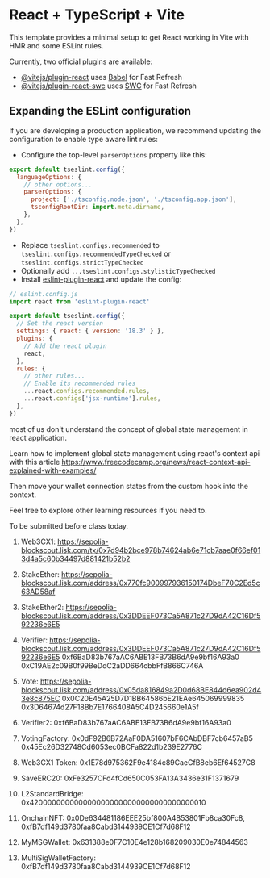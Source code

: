 # React + TypeScript + Vite

This template provides a minimal setup to get React working in Vite with HMR and some ESLint rules.

Currently, two official plugins are available:

- [@vitejs/plugin-react](https://github.com/vitejs/vite-plugin-react/blob/main/packages/plugin-react/README.md) uses [Babel](https://babeljs.io/) for Fast Refresh
- [@vitejs/plugin-react-swc](https://github.com/vitejs/vite-plugin-react-swc) uses [SWC](https://swc.rs/) for Fast Refresh

## Expanding the ESLint configuration

If you are developing a production application, we recommend updating the configuration to enable type aware lint rules:

- Configure the top-level `parserOptions` property like this:

```js
export default tseslint.config({
  languageOptions: {
    // other options...
    parserOptions: {
      project: ['./tsconfig.node.json', './tsconfig.app.json'],
      tsconfigRootDir: import.meta.dirname,
    },
  },
})
```

- Replace `tseslint.configs.recommended` to `tseslint.configs.recommendedTypeChecked` or `tseslint.configs.strictTypeChecked`
- Optionally add `...tseslint.configs.stylisticTypeChecked`
- Install [eslint-plugin-react](https://github.com/jsx-eslint/eslint-plugin-react) and update the config:

```js
// eslint.config.js
import react from 'eslint-plugin-react'

export default tseslint.config({
  // Set the react version
  settings: { react: { version: '18.3' } },
  plugins: {
    // Add the react plugin
    react,
  },
  rules: {
    // other rules...
    // Enable its recommended rules
    ...react.configs.recommended.rules,
    ...react.configs['jsx-runtime'].rules,
  },
})
```


most of us don't understand the concept of global state management in react application.

Learn how to implement global state management using react's context api with this article https://www.freecodecamp.org/news/react-context-api-explained-with-examples/

Then move your wallet connection states from the custom hook into the context.

Feel free to explore other learning resources if you need to.

To be submitted before class today.



1) Web3CX1: 
https://sepolia-blockscout.lisk.com/tx/0x7d94b2bce978b74624ab6e71cb7aae0f66ef013d4a5c60b34497d881421b52b2

2) StakeEther: https://sepolia-blockscout.lisk.com/address/0x770fc900997936150174DbeF70C2Ed5c63AD58af

3) StakeEther2: https://sepolia-blockscout.lisk.com/address/0x3DDEEF073Ca5A871c27D9dA42C16Df592236e6E5

4) Verifier: https://sepolia-blockscout.lisk.com/address/0x3DDEEF073Ca5A871c27D9dA42C16Df592236e6E5  0xf6BaD83b767aAC6ABE13FB73B6dA9e9bf16A93a0
0xC19AE2c09B0f99BeDdC2aDD664cbbFfB866C746A


5) Vote: https://sepolia-blockscout.lisk.com/address/0x05da816849a2D0d68BE844d6ea902d43e8c875EC  0x0C20E45A25D7D1BB64586bE21EAe645069999835 
0x3D64674d27F18Bb7E1766408A5C4D245660e1A5f


6)  Verifier2: 0xf6BaD83b767aAC6ABE13FB73B6dA9e9bf16A93a0
7) VotingFactory: 0x0dF92B6B72AaF0DA51607bF6CAbDBF7cb6457aB5  0x45Ec26D32748Cd6053ec0BCFa822d1b239E2776C  
8) Web3CX1 Token: 0x1E78d975362F9e4184c89CaeCfB8eb6Ef64527C8
9) SaveERC20: 0xFe3257CFd4fCd650C053FA13A3436e31F1371679  
10) L2StandardBridge: 0x4200000000000000000000000000000000000010

11) OnchainNFT: 0x0De634481186EEE25bf800A4B53801Fb8ca30Fc8,        0xfB7df149d3780faa8Cabd3144939CE1Cf7d68F12
12) MyMSGWallet: 0x631388e0F7C10E4e128b168209030E0e74844563
13) MultiSigWalletFactory: 0xfB7df149d3780faa8Cabd3144939CE1Cf7d68F12